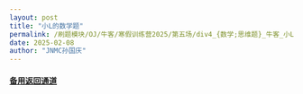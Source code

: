 ```yaml
---
layout: post
title: "小L的数学题"
permalink: /刷题模块/OJ/牛客/寒假训练营2025/第五场/div4_{数学;思维题}_牛客_小L的数学题.md/
date: 2025-02-08
author: "JNMC孙国庆"
---
```


#### [备用返回通道](../../README.md)
